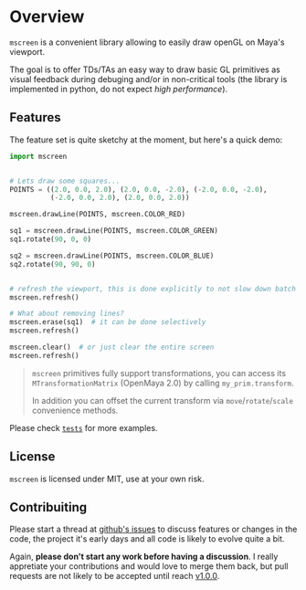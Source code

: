 # Overview
`mscreen` is a convenient library allowing to easily draw openGL on Maya's
viewport.

The goal is to offer TDs/TAs an easy way to draw basic GL primitives as visual
feedback during debuging and/or in non-critical tools (the library is
implemented in python, do not expect _high performance_).

## Features
The feature set is quite sketchy at the moment, but here's a quick demo:

```python
import mscreen


# Lets draw some squares...
POINTS = ((2.0, 0.0, 2.0), (2.0, 0.0, -2.0), (-2.0, 0.0, -2.0),
          (-2.0, 0.0, 2.0), (2.0, 0.0, 2.0))

mscreen.drawLine(POINTS, mscreen.COLOR_RED)

sq1 = mscreen.drawLine(POINTS, mscreen.COLOR_GREEN)
sq1.rotate(90, 0, 0)

sq2 = mscreen.drawLine(POINTS, mscreen.COLOR_BLUE)
sq2.rotate(90, 90, 0)


# refresh the viewport, this is done explicitly to not slow down batch drawing
mscreen.refresh()
```

```python
# What about removing lines?
mscreen.erase(sq1)  # it can be done selectively
mscreen.refresh()

mscreen.clear()  # or just clear the entire screen
mscreen.refresh()
```

> `mscreen` primitives fully support transformations, you can access its
> `MTransformationMatrix` (OpenMaya 2.0) by calling `my_prim.transform`.
>
> In addition you can offset the current transform via `move`/`rotate`/`scale`
> convenience methods.

Please check [`tests`](https://github.com/csaez/mscreen/tree/master/tests) for
more examples.

## License
`mscreen` is licensed under MIT, use at your own risk.


## Contribuiting
Please start a thread at [github's
issues](https://github.com/csaez/mscreen/issues) to discuss features or changes
in the code, the project it's early days and all code is likely to evolve quite
a bit.

Again, __please don't start any work before having a discussion__. I really
appretiate your contributions and would love to merge them back, but
pull requests are not likely to be accepted until reach
[v1.0.0](https://github.com/csaez/mscreen/milestones/v1.0.0).
